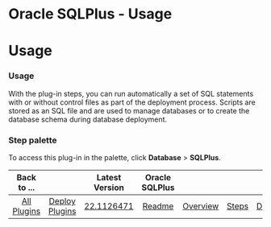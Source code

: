 
Oracle SQLPlus - Usage
======================

# Usage



### Usage




 


With the plug-in steps, you can run automatically a set of SQL statements with or without control 
files as part of the deployment process. Scripts are stored as an SQL file and are used to manage databases or to create
 the database schema during database deployment.



### **Step palette**


To access this plug-in in the palette, click 
**Database** > **SQLPlus**.




|Back to ...||Latest Version|Oracle SQLPlus ||||
| :---: | :---: | :---: | :---: | :---: | :---: | :---: |
|[All Plugins](../../index.md)|[Deploy Plugins](../README.md)|[22.1126471](https://raw.githubusercontent.com/UrbanCode/IBM-UCD-PLUGINS/main/files/SQLPlus/ucd-SQLPlus-22.1126471.zip)|[Readme](README.md)|[Overview](overview.md)|[Steps](steps.md)|[Downloads](downloads.md)|
